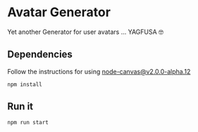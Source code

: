 # Avatar Generator

Yet another Generator for user avatars ... YAGFUSA 🤓

## Dependencies

Follow the instructions for using [node-canvas@v2.0.0-alpha.12](https://github.com/Automattic/node-canvas/tree/v2.0.0-alpha.12)

```bash
npm install
```

## Run it

```bash
npm run start
```

